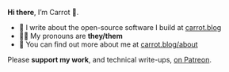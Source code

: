 **Hi there**, I’m Carrot 👋.

- 🥕 I write about the open-source software I build at [carrot.blog](https://www.carrot.blog)
- 🏳️‍🌈 My pronouns are **they/them**
- 🐰 You can find out more about me at [carrot.blog/about](https://www.carrot.blog/about/)

Please **support my work**, and technical write-ups, [on Patreon](https://www.patreon.com/carrotcodes).

<!--
**CarrotCodes/CarrotCodes** is a ✨ _special_ ✨ repository because its `README.md` (this file) appears on your GitHub profile.

Here are some ideas to get you started:

- 🔭 I’m currently working on ...
- 🌱 I’m currently learning ...
- 👯 I’m looking to collaborate on ...
- 🤔 I’m looking for help with ...
- 💬 Ask me about ...
- 📫 How to reach me: ...
- 😄 Pronouns: ...
- ⚡ Fun fact: ...
-->
